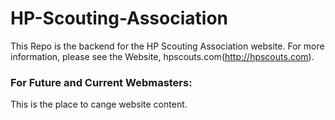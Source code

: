 # HP-Scouting-Association

This Repo is the backend for the HP Scouting Association website. For more information, please see the Website, hpscouts.com(http://hpscouts.com).


### For Future and Current Webmasters:

This is the place to cange website content.

